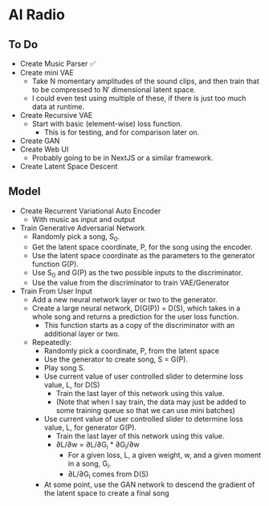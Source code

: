# AI Radio

## To Do
- Create Music Parser ✅
- Create mini VAE
  - Take N momentary amplitudes of the sound clips, and then train that to be compressed to N′ dimensional latent space.
  - I could even test using multiple of these, if there is just too much data at runtime.
- Create Recursive VAE
  - Start with basic (element-wise) loss function.
    - This is for testing, and for comparison later on.
- Create GAN
- Create Web UI
  - Probably going to be in NextJS or a similar framework.
- Create Latent Space Descent

## Model
- Create Recurrent Variational Auto Encoder
  - With music as input and output
- Train Generative Adversarial Network
  - Randomly pick a song, S<sub>0</sub>.
  - Get the latent space coordinate, P, for the song using the encoder.
  - Use the latent space coordinate as the parameters to the generator function G(P).
  - Use S<sub>0</sub> and G(P) as the two possible inputs to the discriminator.
  - Use the value from the discriminator to train VAE/Generator
- Train From User Input
  - Add a new neural network layer or two to the generator.
  - Create a large neural network, D(G(P)) = D(S), which takes in a whole song and returns a prediction for the user loss function.
    - This function starts as a copy of the discriminator with an additional layer or two.
  - Repeatedly:
    - Randomly pick a coordinate, P, from the latent space
    - Use the generator to create song, S = G(P).
    - Play song S.
    - Use current value of user controlled slider to determine loss value, L, for D(S)
      - Train the last layer of this network using this value.
      - (Note that when I say train, the data may just be added to some training queue so that we can use mini batches)
    - Use current value of user controlled slider to determine loss value, L, for generator G(P).
      - Train the last layer of this network using this value.
      - ∂L/∂w = ∂L/∂G<sub>i</sub> * ∂G<sub>i</sub>/∂w
        - For a given loss, L, a given weight, w, and a given moment in a song, G<sub>i</sub>.
        - ∂L/∂G<sub>i</sub> comes from D(S)
    - At some point, use the GAN network to descend the gradient of the latent space to create a final song